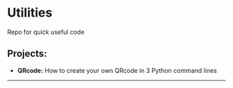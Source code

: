 # Utilities
Repo for quick useful code

## Projects:

* **QRcode:** How to create your own QRcode in 3 Python command lines

---
